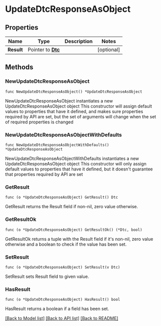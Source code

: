# UpdateDtcResponseAsObject

## Properties

Name | Type | Description | Notes
------------ | ------------- | ------------- | -------------
**Result** | Pointer to [**Dtc**](Dtc.md) |  | [optional] 

## Methods

### NewUpdateDtcResponseAsObject

`func NewUpdateDtcResponseAsObject() *UpdateDtcResponseAsObject`

NewUpdateDtcResponseAsObject instantiates a new UpdateDtcResponseAsObject object
This constructor will assign default values to properties that have it defined,
and makes sure properties required by API are set, but the set of arguments
will change when the set of required properties is changed

### NewUpdateDtcResponseAsObjectWithDefaults

`func NewUpdateDtcResponseAsObjectWithDefaults() *UpdateDtcResponseAsObject`

NewUpdateDtcResponseAsObjectWithDefaults instantiates a new UpdateDtcResponseAsObject object
This constructor will only assign default values to properties that have it defined,
but it doesn't guarantee that properties required by API are set

### GetResult

`func (o *UpdateDtcResponseAsObject) GetResult() Dtc`

GetResult returns the Result field if non-nil, zero value otherwise.

### GetResultOk

`func (o *UpdateDtcResponseAsObject) GetResultOk() (*Dtc, bool)`

GetResultOk returns a tuple with the Result field if it's non-nil, zero value otherwise
and a boolean to check if the value has been set.

### SetResult

`func (o *UpdateDtcResponseAsObject) SetResult(v Dtc)`

SetResult sets Result field to given value.

### HasResult

`func (o *UpdateDtcResponseAsObject) HasResult() bool`

HasResult returns a boolean if a field has been set.


[[Back to Model list]](../README.md#documentation-for-models) [[Back to API list]](../README.md#documentation-for-api-endpoints) [[Back to README]](../README.md)


